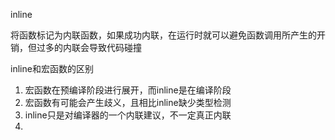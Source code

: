 inline

将函数标记为内联函数，如果成功内联，在运行时就可以避免函数调用所产生的开销，但过多的内联会导致代码碰撞

inline和宏函数的区别

1. 宏函数在预编译阶段进行展开，而inline是在编译阶段
2. 宏函数有可能会产生歧义，且相比inline缺少类型检测
3. inline只是对编译器的一个内联建议，不一定真正内联
4. 